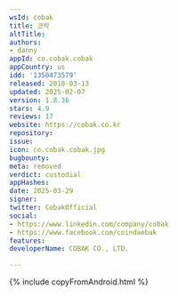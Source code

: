 ```yaml
---
wsId: cobak
title: 코박
altTitle: 
authors:
- danny
appId: co.cobak.cobak
appCountry: us
idd: '1350473579'
released: 2018-03-13
updated: 2025-02-07
version: 1.8.36
stars: 4.9
reviews: 17
website: https://cobak.co.kr
repository: 
issue: 
icon: co.cobak.cobak.jpg
bugbounty: 
meta: removed
verdict: custodial
appHashes: 
date: 2025-03-29
signer: 
twitter: CobakOfficial
social:
- https://www.linkedin.com/company/cobak
- https://www.facebook.com/coindaebak
features: 
developerName: COBAK CO., LTD.

---
```


{% include copyFromAndroid.html %}
